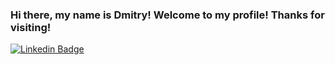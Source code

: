 ### Hi there, my name is Dmitry! Welcome to my profile! Thanks for visiting!
[![Linkedin Badge](https://img.shields.io/badge/-dmt-blue?style=flat&logo=Linkedin&logoColor=white&link=https://www.linkedin.com/in/dmitry-zhigalo-a698b016b/)](linkedin.com/in/dmitry-zhigalo-a698b016b/)






